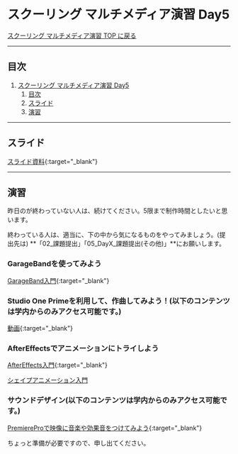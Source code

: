 # スクーリング マルチメディア演習 Day5

[スクーリング マルチメディア演習 TOP に戻る](./index.md)

---

## 目次

1. [スクーリング マルチメディア演習 Day5](#スクーリング-マルチメディア演習-day5)
   1. [目次](#目次)
   2. [スライド](#スライド)
   3. [演習](#演習)

---

## スライド

[スライド資料](./SMS_day5slide.pdf){:target="_blank"}

---
## 演習
昨日のが終わっていない人は、続けてください。5限まで制作時間としたいと思います。

終わっている人は、適当に、下の中から気になるものをやってみましょう。(提出先は)
**「02_課題提出」「05_DayX_課題提出(その他)」**にお願いします。



### GarageBandを使ってみよう
[GarageBand入門](https://sammyppr.github.io/2022/DigitalDesignII/dd2_02.html){:target="_blank"}


### Studio One Primeを利用して、作曲してみよう！(以下のコンテンツは学内からのみアクセス可能です。)
[動画](http://nas1-mc.thu.ac.jp/~o.kobayashi/2021Schooling/mov_schooling2020/day5/sound.mp4){:target="_blank"}


### AfterEffectsでアニメーションにトライしよう
[AfterEffects入門](https://sammyppr.github.io/2022/DigitalDesignII/dd2_02.html){:target="_blank"}


[シェイプアニメーション入門](https://sammyppr.github.io/2022/DigitalDesignII/dd2_03.html)

### サウンドデザイン(以下のコンテンツは学内からのみアクセス可能です。)
[PremiereProで映像に音楽や効果音をつけてみよう](http://nas1-mc.thu.ac.jp/~o.kobayashi/2021OC/topic_sounddesign.html){:target="_blank"}

ちょっと準備が必要ですので、申し出てください。

